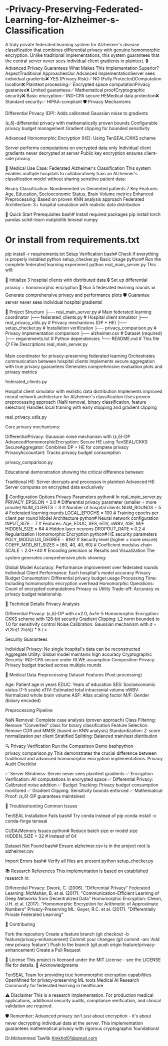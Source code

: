 # -Privacy-Preserving-Federated-Learning-for-Alzheimer-s-Classification
A truly private federated learning system for Alzheimer's disease classification that combines differential privacy with genuine homomorphic encryption. Unlike traditional implementations, this system guarantees that the central server never sees individual client gradients in plaintext.
🔒 Advanced Privacy Guarantees
What Makes This Implementation Superior?
AspectTraditional ApproachesOur Advanced ImplementationServer sees individual gradients❌ YES (Privacy Risk)✅ NO (Fully Protected)Computation location❌ Plaintext processing✅ Encrypted space computationPrivacy guarantee❌ Limited guarantees✅ Mathematical proofCryptographic security❌ Basic encryption✅ IND-CPA secure HEMedical data protection❌ Standard security✅ HIPAA-compliant
🛡️ Privacy Mechanisms

Differential Privacy (DP): Adds calibrated Gaussian noise to gradients

(ε,δ)-differential privacy with mathematically proven bounds
Configurable privacy budget management
Gradient clipping for bounded sensitivity


Advanced Homomorphic Encryption (HE): Using TenSEAL/CKKS scheme

Server performs computations on encrypted data only
Individual client gradients never decrypted at server
Public key encryption ensures client-side privacy



🏥 Medical Use Case: Federated Alzheimer's Classification
This system enables multiple hospitals to collaboratively train an Alzheimer's classification model without sharing sensitive patient data:

Binary Classification: Nondemented vs Demented patients
7 Key Features: Age, Education, Socioeconomic Status, Brain Volume metrics
Enhanced Preprocessing: Based on proven KNN analysis approach
Federated Architecture: 3+ hospital simulation with realistic data distribution

🚀 Quick Start
Prerequisites
bash# Install required packages
pip install torch pandas scikit-learn matplotlib tenseal numpy

# Or install from requirements.txt
pip install -r requirements.txt
Setup Verification
bash# Check if everything is properly installed
python setup_checker.py
Basic Usage
python# Run the complete federated learning experiment
python real_main_server.py
This will:

🏥 Initialize 3 hospital clients with distributed data
🔒 Set up differential privacy + homomorphic encryption
🔄 Run 5 federated learning rounds
📊 Generate comprehensive privacy and performance plots
🛡️ Guarantee server never sees individual hospital gradients!

📁 Project Structure
├── real_main_server.py           # Main federated learning coordinator
├── federated_clients.py          # Hospital client simulator
├── real_privacy_utils.py         # Privacy mechanisms (DP + HE)
├── setup_checker.py              # Installation verification
├── privacy_comparison.py          # Privacy implementation comparison
├── alzheimer.csv                 # Dataset (required)
├── requirements.txt              # Python dependencies
└── README.md                     # This file
📋 File Descriptions
real_main_server.py

Main coordinator for privacy-preserving federated learning
Orchestrates communication between hospital clients
Implements secure aggregation with true privacy guarantees
Generates comprehensive evaluation plots and privacy metrics

federated_clients.py

Hospital client simulator with realistic data distribution
Implements improved neural network architecture for Alzheimer's classification
Uses proven preprocessing approach (NaN removal, binary classification, feature selection)
Handles local training with early stopping and gradient clipping

real_privacy_utils.py

Core privacy mechanisms:

DifferentialPrivacy: Gaussian noise mechanism with (ε,δ)-DP
AdvancedHomomorphicEncryption: Secure HE using TenSEAL/CKKS
SecureAggregator: Combines DP + HE for complete privacy
PrivacyAccountant: Tracks privacy budget consumption



privacy_comparison.py

Educational demonstration showing the critical difference between:

Traditional HE: Server decrypts and processes in plaintext
Advanced HE: Server computes on encrypted data exclusively



🔧 Configuration Options
Privacy Parameters
python# In real_main_server.py
PRIVACY_EPSILON = 2.0      # Differential privacy parameter (smaller = more private)
NUM_CLIENTS = 3            # Number of hospital clients
NUM_ROUNDS = 5             # Federated learning rounds
LOCAL_EPOCHS = 100         # Training epochs per client per round
Model Architecture
python# Neural network configuration
INPUT_SIZE = 7             # Features: Age, EDUC, SES, eTIV, nWBV, ASF, M/F
HIDDEN_SIZE = 64           # Hidden layer neurons
DROPOUT_RATE = 0.2         # Regularization
Homomorphic Encryption
python# HE security parameters
POLY_MODULUS_DEGREE = 8192     # Security level (higher = more secure)
COEFF_MOD_BIT_SIZES = [60, 40, 40, 60]  # Coefficient modulus chain
SCALE = 2.0**40                # Encoding precision
📊 Results and Visualization
The system generates comprehensive plots showing:

Global Model Accuracy: Performance improvement over federated rounds
Individual Client Performance: Each hospital's model accuracy
Privacy Budget Consumption: Differential privacy budget usage
Processing Time: Including homomorphic encryption overhead
Homomorphic Operations: Count of encrypted computations
Privacy vs Utility Trade-off: Accuracy vs privacy budget relationship

🔬 Technical Details
Privacy Analysis

Differential Privacy: (ε,δ)-DP with ε=2.0, δ=1e-5
Homomorphic Encryption: CKKS scheme with 128-bit security
Gradient Clipping: L2 norm bounded to 1.0 for sensitivity control
Noise Calibration: Gaussian mechanism with σ = √(2ln(1.25/δ)) * S / ε

Security Guarantees

Individual Privacy: No single hospital's data can be reconstructed
Aggregate Utility: Global model maintains high accuracy
Cryptographic Security: IND-CPA secure under RLWE assumption
Composition Privacy: Privacy budget tracked across multiple rounds

🏥 Medical Data Preprocessing
Dataset Features (Post-processing)

Age: Patient age in years
EDUC: Years of education
SES: Socioeconomic status (1-5 scale)
eTIV: Estimated total intracranial volume
nWBV: Normalized whole brain volume
ASF: Atlas scaling factor
M/F: Gender (binary encoded)

Preprocessing Pipeline

NaN Removal: Complete case analysis (proven approach)
Class Filtering: Remove "Converted" class for binary classification
Feature Selection: Remove CDR and MMSE (based on KNN analysis)
Standardization: Z-score normalization per client
Stratified Splitting: Balanced train/test distribution

🔍 Privacy Verification
Run the Comparison Demo
bashpython privacy_comparison.py
This demonstrates the crucial difference between traditional and advanced homomorphic encryption implementations.
Privacy Audit Checklist

✅ Server Blindness: Server never sees plaintext gradients
✅ Encryption Verification: All computations in encrypted space
✅ Differential Privacy: Calibrated noise addition
✅ Budget Tracking: Privacy budget consumption monitored
✅ Gradient Clipping: Sensitivity bounds enforced
✅ Mathematical Proof: (ε,δ)-DP guarantees maintained

🐛 Troubleshooting
Common Issues

TenSEAL Installation Fails
bash# Try conda instead of pip
conda install -c conda-forge tenseal

CUDA/Memory Issues
python# Reduce batch size or model size
HIDDEN_SIZE = 32  # Instead of 64

Dataset Not Found
bash# Ensure alzheimer.csv is in the project root
ls alzheimer.csv

Import Errors
bash# Verify all files are present
python setup_checker.py


📚 Research References
This implementation is based on established research in:

Differential Privacy: Dwork, C. (2006). "Differential Privacy"
Federated Learning: McMahan, B. et al. (2017). "Communication-Efficient Learning of Deep Networks from Decentralized Data"
Homomorphic Encryption: Cheon, J.H. et al. (2017). "Homomorphic Encryption for Arithmetic of Approximate Numbers"
Privacy-Preserving ML: Geyer, R.C. et al. (2017). "Differentially Private Federated Learning"

🤝 Contributing

Fork the repository
Create a feature branch (git checkout -b feature/privacy-enhancement)
Commit your changes (git commit -am 'Add new privacy feature')
Push to the branch (git push origin feature/privacy-enhancement)
Create a Pull Request

📄 License
This project is licensed under the MIT License - see the LICENSE file for details.
🙏 Acknowledgments

TenSEAL Team for providing true homomorphic encryption capabilities
OpenMined for privacy-preserving ML tools
Medical AI Research Community for federated learning in healthcare

⚠️ Disclaimer
This is a research implementation. For production medical applications, additional security audits, compliance verification, and clinical validation are required.

🛡️ Remember: Advanced privacy isn't just about encryption - it's about never decrypting individual data at the server. This implementation guarantees mathematical privacy with rigorous cryptographic foundations!

Dr.Mohammed Tawfik 
Kmkhol01@gmail.com

